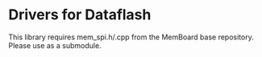 # Drivers for Dataflash

This library requires mem_spi.h/.cpp from the MemBoard base repository.   Please use as a submodule.